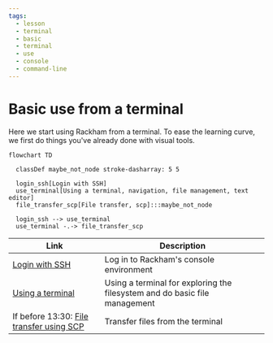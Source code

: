 ```yaml
---
tags:
  - lesson
  - terminal
  - basic
  - terminal
  - use
  - console
  - command-line
---
```


# Basic use from a terminal

Here we start using Rackham from a terminal.
To ease the learning curve,
we first do things you've already done
with visual tools.

```mermaid
flowchart TD

  classDef maybe_not_node stroke-dasharray: 5 5

  login_ssh[Login with SSH]
  use_terminal[Using a terminal, navigation, file management, text editor]
  file_transfer_scp[File transfer, scp]:::maybe_not_node

  login_ssh --> use_terminal
  use_terminal -.-> file_transfer_scp
```

<!-- Indeed, line lengths beyond 80 characters -->
<!-- markdownlint-disable MD013 -->

Link                                                                              |Description
----------------------------------------------------------------------------------|--------------------------------------------------------------------------
[Login with SSH](../sessions/login_console.md)                                    |Log in to Rackham's console environment
[Using a terminal](../sessions/use_terminal.md)                                   |Using a terminal for exploring the filesystem and do basic file management
If before 13:30: [File transfer using SCP](../sessions/file_transfer_using_scp.md)|Transfer files from the terminal

<!-- markdownlint-enable MD013 -->

